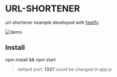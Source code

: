 # URL-SHORTENER

url-shortener example developed with [fastify](https://www.fastify.io/).

![demo](https://github.com/x0uter/url-shortener/blob/master/public/images/demo.gif)

## Install

npm install && npm start

> default port: **1337**  could be changed in app.js

